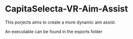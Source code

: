 # CapitaSelecta-VR-Aim-Assist
This porjects aims to create a more dynamic aim assist.

An executable can be found in the exports folder
